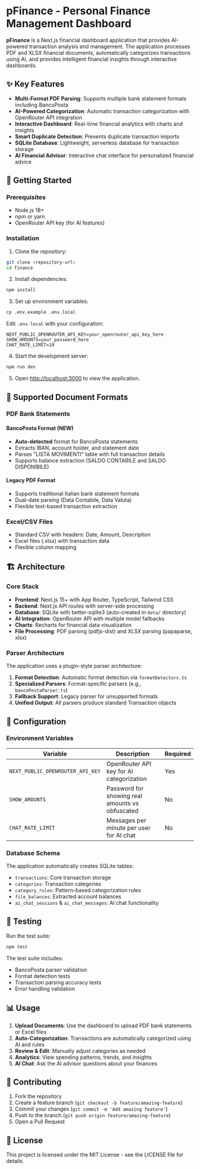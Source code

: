 # pFinance - Personal Finance Management Dashboard

**pFinance** is a Next.js financial dashboard application that provides AI-powered transaction analysis and management. The application processes PDF and XLSX financial documents, automatically categorizes transactions using AI, and provides intelligent financial insights through interactive dashboards.

## ✨ Key Features

- **Multi-Format PDF Parsing**: Supports multiple bank statement formats including BancoPosta
- **AI-Powered Categorization**: Automatic transaction categorization with OpenRouter API integration
- **Interactive Dashboard**: Real-time financial analytics with charts and insights
- **Smart Duplicate Detection**: Prevents duplicate transaction imports
- **SQLite Database**: Lightweight, serverless database for transaction storage
- **AI Financial Advisor**: Interactive chat interface for personalized financial advice

## 🚀 Getting Started

### Prerequisites

- Node.js 18+ 
- npm or yarn
- OpenRouter API key (for AI features)

### Installation

1. Clone the repository:
```bash
git clone <repository-url>
cd finance
```

2. Install dependencies:
```bash
npm install
```

3. Set up environment variables:
```bash
cp .env.example .env.local
```

Edit `.env.local` with your configuration:
```env
NEXT_PUBLIC_OPENROUTER_API_KEY=your_openrouter_api_key_here
SHOW_AMOUNTS=your_password_here
CHAT_RATE_LIMIT=10
```

4. Start the development server:
```bash
npm run dev
```

5. Open [http://localhost:3000](http://localhost:3000) to view the application.

## 📄 Supported Document Formats

### PDF Bank Statements

#### BancoPosta Format (NEW)
- **Auto-detected** format for BancoPosta statements
- Extracts IBAN, account holder, and statement date
- Parses "LISTA MOVIMENTI" table with full transaction details
- Supports balance extraction (SALDO CONTABILE and SALDO DISPONIBILE)

#### Legacy PDF Format
- Supports traditional Italian bank statement formats
- Dual-date parsing (Data Contabile, Data Valuta)
- Flexible text-based transaction extraction

### Excel/CSV Files
- Standard CSV with headers: Date, Amount, Description
- Excel files (.xlsx) with transaction data
- Flexible column mapping

## 🏗️ Architecture

### Core Stack
- **Frontend**: Next.js 15+ with App Router, TypeScript, Tailwind CSS
- **Backend**: Next.js API routes with server-side processing  
- **Database**: SQLite with better-sqlite3 (auto-created in `data/` directory)
- **AI Integration**: OpenRouter API with multiple model fallbacks
- **Charts**: Recharts for financial data visualization
- **File Processing**: PDF parsing (pdfjs-dist) and XLSX parsing (papaparse, xlsx)

### Parser Architecture
The application uses a plugin-style parser architecture:

1. **Format Detection**: Automatic format detection via `formatDetectors.ts`
2. **Specialized Parsers**: Format-specific parsers (e.g., `bancoPostaParser.ts`)
3. **Fallback Support**: Legacy parser for unsupported formats
4. **Unified Output**: All parsers produce standard Transaction objects

## 🔧 Configuration

### Environment Variables

| Variable | Description | Required |
|----------|-------------|----------|
| `NEXT_PUBLIC_OPENROUTER_API_KEY` | OpenRouter API key for AI categorization | Yes |
| `SHOW_AMOUNTS` | Password for showing real amounts vs obfuscated | No |
| `CHAT_RATE_LIMIT` | Messages per minute per user for AI chat | No |

### Database Schema

The application automatically creates SQLite tables:
- `transactions`: Core transaction storage
- `categories`: Transaction categories
- `category_rules`: Pattern-based categorization rules
- `file_balances`: Extracted account balances
- `ai_chat_sessions` & `ai_chat_messages`: AI chat functionality

## 🧪 Testing

Run the test suite:
```bash
npm test
```

The test suite includes:
- BancoPosta parser validation
- Format detection tests
- Transaction parsing accuracy tests
- Error handling validation

## 📊 Usage

1. **Upload Documents**: Use the dashboard to upload PDF bank statements or Excel files
2. **Auto-Categorization**: Transactions are automatically categorized using AI and rules
3. **Review & Edit**: Manually adjust categories as needed
4. **Analytics**: View spending patterns, trends, and insights
5. **AI Chat**: Ask the AI advisor questions about your finances

## 🤝 Contributing

1. Fork the repository
2. Create a feature branch (`git checkout -b feature/amazing-feature`)
3. Commit your changes (`git commit -m 'Add amazing feature'`)
4. Push to the branch (`git push origin feature/amazing-feature`)
5. Open a Pull Request

## 📝 License

This project is licensed under the MIT License - see the LICENSE file for details.
